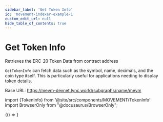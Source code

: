 ```yaml
---
sidebar_label: 'Get Token Info'
id: 'movement-indexer-example-1'
custom_edit_url: null
hide_table_of_contents: true
---
```

# Get Token Info
<span className="text-lg text-[rgb(192,192,192)]">Retrieves the ERC-20 Token Data from contract address</span>

```GetTokenInfo``` can fetch data such as the symbol, name, decimals, and the coin type itself. This is particularly useful for applications needing to display token details.

Base URL: https://mevm-devnet.lync.world/subgraphs/name/mevm

import {TokenInfo} from '@site/src/components/MOVEMENT/TokenInfo'
import BrowserOnly from "@docusaurus/BrowserOnly";

<BrowserOnly>
    {() => <TokenInfo/>}
    
</BrowserOnly>